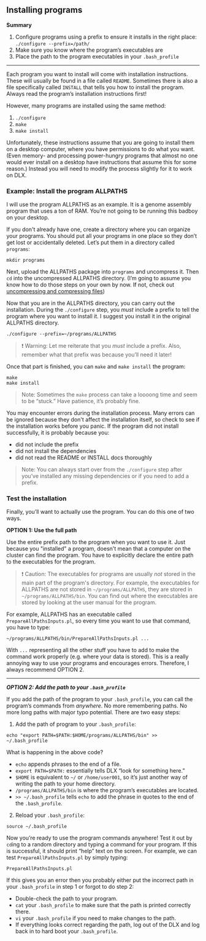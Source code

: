 ## Installing programs

**Summary**

1. Configure programs using a prefix to ensure it installs in the right place: `./configure --prefix=/path/`
2. Make sure you know where the program’s executables are
3. Place the path to the program executables in your `.bash_profile`

----

Each program you want to install will come with installation instructions. These will usually be found in a file called `README`. Sometimes there is also a file specifically called `INSTALL` that tells you how to install the program. Always read the program’s installation instructions first!

However, many programs are installed using the same method:
1. `./configure`
2. `make`
3. `make install`

Unfortunately, these instructions assume that you are going to install them on a desktop computer, where you have permissions to do what you want. (Even memory- and processing power-hungry programs that almost no one would ever install on a desktop have instructions that assume this for some reason.) Instead you will need to modify the process slightly for it to work on DLX.

### Example: Install the program ALLPATHS

I will use the program ALLPATHS as an example. It is a genome assembly program that uses a ton of RAM. You’re not going to be running this badboy on your desktop.

If you don't already have one, create a directory where you can organize your programs. You should put all your programs in one place so they don’t get lost or accidentally deleted. Let’s put them in a directory called `programs`:
```
mkdir programs
```

Next, upload the ALLPATHS package into `programs` and uncompress it. Then `cd` into the uncompressed ALLPATHS directory. (I’m going to assume you know how to do those steps on your own by now. If not, check out [uncompressing and compressing files](#))

Now that you are in the ALLPATHS directory, you can carry out the installation. During the `./configure` step, you *must* include a prefix to tell the program where you want to install it. I suggest you install it in the original ALLPATHS directory.
```
./configure --prefix=~/programs/ALLPATHS
```

> :heavy_exclamation_mark: Warning: Let me reiterate that you *must* include a prefix. Also, remember what that prefix was because you’ll need it later!

Once that part is finished, you can `make` and `make install` the program:
```
make
make install
```

> Note: Sometimes the `make` process can take a loooong time and seem to be “stuck.” Have patience, it’s probably fine.

You may encounter errors during the installation process. Many errors can be ignored because they don't affect the installation itself, so check to see if the installation works before you panic. If the program did not install successfully, it is probably because you:
- did not include the prefix
- did not install the dependencies
- did not read the README or INSTALL docs thoroughly

> Note: You can always start over from the `./configure` step after you’ve installed any missing dependencies or if you need to add a prefix.


### Test the installation
Finally, you’ll want to actually use the program. You can do this one of two ways.

**OPTION 1: Use the full path**

Use the entire prefix path to the program when you want to use it. Just because you "installed" a program, doesn't mean that a computer on the cluster can find the program. You have to explicitly declare the entire path to the executables for the program.

> :heavy_exclamation_mark: Caution: The executables for programs are usually *not* stored in the main part of the program's directory. For example, the executables for ALLPATHS are not stored in `~/programs/ALLPATHS`, they are stored in `~/programs/ALLPATHS/bin`. You can find out where the executables are stored by looking at the user manual for the program.

For example, ALLPATHS has an executable called `PrepareAllPathsInputs.pl`, so every time you want to use that command, you have to type:
```
~/programs/ALLPATHS/bin/PrepareAllPathsInputs.pl ... 
```

With `...` representing all the other stuff you have to add to make the command work properly (e.g. where your data is stored). This is a really annoying way to use your programs and encourages errors. Therefore, I always recommend OPTION 2.

---- 

***OPTION 2: Add the path to your `.bash_profile`***

If you add the path of the program to your `.bash_profile`, you can call the program’s commands from *anywhere*. No more remembering paths. No more long paths with major typo potential. There are two easy steps:

1. Add the path of program to your `.bash_profile`:
```
echo "export PATH=$PATH:$HOME/programs/ALLPATHS/bin" >> ~/.bash_profile
```

What is happening in the above code? 
- `echo` appends phrases to the end of a file. 
- `export PATH=$PATH:` essentially tells DLX “look for something here.”
 - `$HOME` is equivalent to `~/` or `/home/user001`, so it’s just another way of writing the path to your home directory. 
- `/programs/ALLPATHS/bin` is where the program’s executables are located. 
- `>> ~/.bash_profile` tells `echo` to add the phrase in quotes to the end of the `.bash_profile`.

2. Reload your `.bash_profile`:
```
source ~/.bash_profile
```

Now you’re ready to use the program commands anywhere! Test it out by `cd`ing to a random directory and typing a command for your program. If this is successful, it should print “help” text on the screen. For example, we can test `PrepareAllPathsInputs.pl` by simply typing:
```
PrepareAllPathsInputs.pl
```

If this gives you an error then you probably either put the incorrect path in your `.bash_profile` in step 1 or forgot to do step 2:
- Double-check the path to your program. 
- `cat` your `.bash_profile` to make sure that the path is printed correctly there.
- `vi` your `.bash_profile` if you need to make changes to the path.
- If everything looks correct regarding the path, log out of the DLX and log back in to hard boot your `.bash_profile`.
